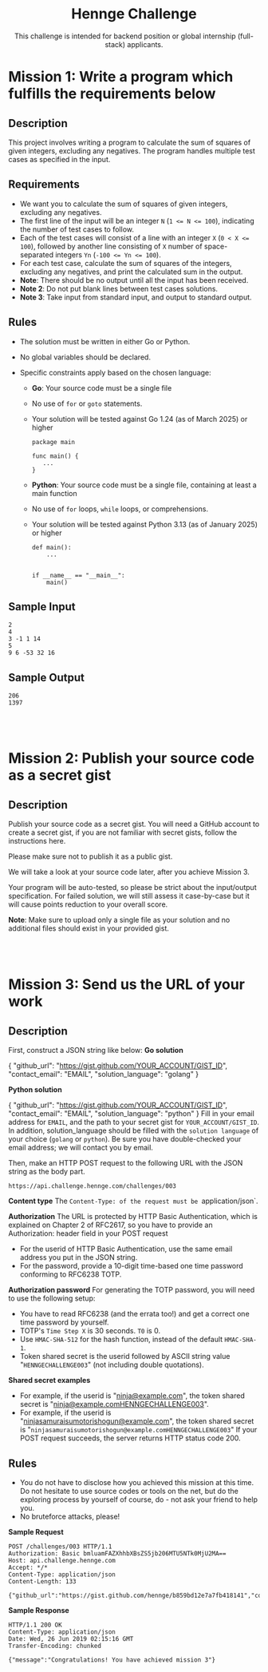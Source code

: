 <h1 align="center">Hennge Challenge</h1>
<p align="center">This challenge is intended for backend position or global internship (full-stack) applicants.</p>

# Mission 1: Write a program which fulfills the requirements below

## Description
This project involves writing a program to calculate the sum of squares of given integers, excluding any negatives. The program handles multiple test cases as specified in the input.

## Requirements
- We want you to calculate the sum of squares of given integers, excluding any negatives.
- The first line of the input will be an integer `N` (`1 <= N <= 100`), indicating the number of test cases to follow.
- Each of the test cases will consist of a line with an integer `X` (`0 < X <= 100`), followed by another line consisting of `X` number of space-separated integers `Yn` (`-100 <= Yn <= 100`).
- For each test case, calculate the sum of squares of the integers, excluding any negatives, and print the calculated sum in the output.
- **Note**: There should be no output until all the input has been received.
- **Note 2**: Do not put blank lines between test cases solutions.
- **Note 3**: Take input from standard input, and output to standard output.

## Rules
- The solution must be written in either Go or Python.
- No global variables should be declared.
- Specific constraints apply based on the chosen language:
  
  - **Go**: Your source code must be a single file
  - No use of `for` or `goto` statements.
  - Your solution will be tested against Go 1.24 (as of March 2025) or higher
    ```
    package main

    func main() {
       ...
    }
    ```
    
  - **Python**: Your source code must be a single file, containing at least a main function
  - No use of `for` loops, `while` loops, or comprehensions.
  - Your solution will be tested against Python 3.13 (as of January 2025) or higher
    ```
    def main():
        ...
  

    if __name__ == "__main__":
        main()
    ```
## Sample Input
```
2
4
3 -1 1 14
5
9 6 -53 32 16
```
## Sample Output
```
206
1397
```
<br>
<br>

# Mission 2: Publish your source code as a secret gist

## Description
Publish your source code as a secret gist. You will need a GitHub account to create a secret gist, if you are not familiar with secret gists, follow the instructions here.

Please make sure not to publish it as a public gist.

We will take a look at your source code later, after you achieve Mission 3.

Your program will be auto-tested, so please be strict about the input/output specification. For failed solution, we will still assess it case-by-case but it will cause points reduction to your overall score.

**Note**: Make sure to upload only a single file as your solution and no additional files should exist in your provided gist.

<br>
<br>

# Mission 3: Send us the URL of your work

## Description
First, construct a JSON string like below:
**Go solution**

{
  "github_url": "https://gist.github.com/YOUR_ACCOUNT/GIST_ID",
  "contact_email": "EMAIL",
  "solution_language": "golang"
}

**Python solution**

{
  "github_url": "https://gist.github.com/YOUR_ACCOUNT/GIST_ID",
  "contact_email": "EMAIL",
  "solution_language": "python"
}
Fill in your email address for `EMAIL`, and the path to your secret gist for `YOUR_ACCOUNT/GIST_ID`. In addition, solution_language should be filled with the `solution language` of your choice (`golang` or `python`). Be sure you have double-checked your email address; we will contact you by email.

Then, make an HTTP POST request to the following URL with the JSON string as the body part.

`https://api.challenge.hennge.com/challenges/003`

**Content type**
The `Content-Type: of the request must be `application/json`.

**Authorization**
The URL is protected by HTTP Basic Authentication, which is explained on Chapter 2 of RFC2617, so you have to provide an Authorization: header field in your POST request

- For the userid of HTTP Basic Authentication, use the same email address you put in the JSON string.
- For the password, provide a 10-digit time-based one time password conforming to RFC6238 TOTP.

**Authorization password**
For generating the TOTP password, you will need to use the following setup:

- You have to read RFC6238 (and the errata too!) and get a correct one time password by yourself.
- TOTP's `Time Step X` is 30 seconds. `T0` is 0.
- Use `HMAC-SHA-512` for the hash function, instead of the default `HMAC-SHA-1`.
- Token shared secret is the userid followed by ASCII string value "`HENNGECHALLENGE003`" (not including double quotations).

**Shared secret examples**
- For example, if the userid is "ninja@example.com", the token shared secret is "ninja@example.comHENNGECHALLENGE003".
- For example, if the userid is "ninjasamuraisumotorishogun@example.com", the token shared secret is "`ninjasamuraisumotorishogun@example.comHENNGECHALLENGE003`"
If your POST request succeeds, the server returns HTTP status code 200.

## Rules
- You do not have to disclose how you achieved this mission at this time. Do not hesitate to use source codes or tools on the net, but do the exploring process by yourself of course, do - not ask your friend to help you.
- No bruteforce attacks, please!

**Sample Request**
```
POST /challenges/003 HTTP/1.1
Authorization: Basic bmluamFAZXhhbXBsZS5jb206MTU5NTk0MjU2MA==
Host: api.challenge.hennge.com
Accept: */*
Content-Type: application/json
Content-Length: 133

{"github_url":"https://gist.github.com/hennge/b859bd12e7a7fb418141","contact_email":"ninja@example.com","solution_language":"golang"}
```
**Sample Response**
```
HTTP/1.1 200 OK
Content-Type: application/json
Date: Wed, 26 Jun 2019 02:15:16 GMT
Transfer-Encoding: chunked

{"message":"Congratulations! You have achieved mission 3"}
```

